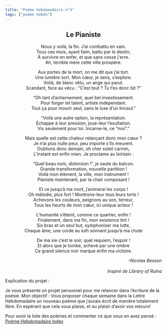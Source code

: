 ```yaml
---
title: "Poème hebdomadaire n°3"
tags: ["poème hebdo"]
---
```

<center><h2>Le Pianiste</h2></center>

<p style="text-align:center">
Nous y voilà, la fin. J’ai combattu en vain.<br />
Tous ces mois, ayant faim, battu par le destin,<br />
À survivre en enfer, et que sans cesse j'erre.<br />
Ah, terrible mère cette ville prospère.
</p>

<p style="text-align:center">
Aux portes de la mort, on me dit que j’ai tort.<br />
Une lumière sort. Mon cœur, je sens, s’explore.<br />
Voilà, de blanc vêtu, un ange qui parut.<br />
Scandant, face au vécu : “C’est tout ? Tu t’es donc tût ?” 
</p>

<p style="text-align:center">
“Oh tant d’acharnement, quel bel investissement.<br />
Pour forger tel talent, artiste indépendant.<br />
Tout ça pour mourir seul, sans le luxe d’un linceul.”
</p>

<p style="text-align:center">
“Voilà une autre option, la représentation.<br />
Échappe à leur pression, joue-leur l’exultation.<br />
Vis seulement pour toi. Incarne-le, ce “moi”.”
</p>

<p style="text-align:center">
Mais quelle est cette chaleur relançant donc mon cœur ?<br />
Je n’ai plus nulle peur, peu importe s’ils meurent.<br />
Oublions donc demain, oh cher soleil carmin,<br />
L’instant est enfin mien. Je proclame au lointain :
</p>

<p style="text-align:center">
“Quel beau nom, distorsion !”, je saute du balcon.<br />
Grande transformation, nouvelle partition !<br />
Voilà mon élément, la ville, mon instrument !<br />
Pianiste maintenant, par la chair composant !
</p>

<p style="text-align:center">
Et ce jusqu’à ma mort, j’animerai les corps !<br />
Oh mélodie, plus fort ! Montrons-leur tous leurs torts !<br />
Achevons les couleurs, peignons au son, terreur,<br />
Tous les heurts de mon cœur, ici unique acteur !
</p>

<p style="text-align:center">
L’humanité s’éteint, comme ce quartier, enfin !<br />
Finalement, dans ma fin, mon existence tint !<br />
Six bras et un seul but, symphoniser ma lutte,<br />
Chaque âme, une corde au luth sonnant jusqu’à ma chute
</p>

<p style="text-align:center">
De ma vie c’est le soir, quel requiem, l’espoir !<br />
Et alors que je tombe, achevé par une ombre<br />
Ce grand silence noir marque enfin ma victoire.
</p>

<p style="text-align:right"> <i>
-Nicolas Besson <br/><br/>
Inspiré de Library of Ruina
</i></p>



Explication du projet :

Je vous présente un projet personnel pour me relancer dans l’écriture de la poésie. Mon objectif : Vous proposer chaque semaine dans la Lettre Hebdomadaire un nouveau poème que j’aurais écrit de manière totalement libre. En espérant que cela vous plaise, et au plaisir d’avoir vos retours!

Pour avoir la liste des poèmes et commenter ce que vous en avez pensé : [Poème Hebdomadaire Index](https://docs.google.com/document/d/1rM9dQqUkaGotCs5Cl8UE62SMRWJax6hY13k1hmKE0wg/edit?usp=sharing)